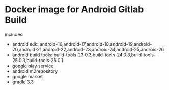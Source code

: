 # Docker image for Android Gitlab Build
includes:
- android sdk: android-16,android-17,android-18,android-19,android-20,android-21,android-22,android-23,android-24,android-25,android-26
- android build tools: build-tools-23.0.3,build-tools-24.0.3,build-tools-25.0.3,build-tools-26.0.1
- google play service
- android m2repository
- google market
- gradle 3.3
